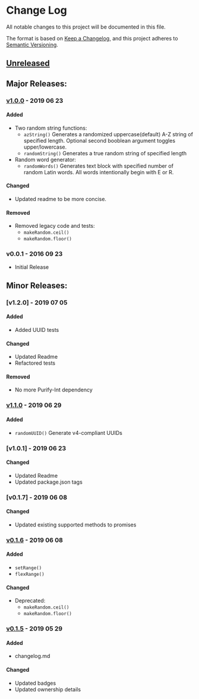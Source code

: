# Change Log
All notable changes to this project will be documented in this file.

The format is based on [Keep a Changelog](https://keepachangelog.com/en/1.0.0/),
and this project adheres to [Semantic Versioning](https://semver.org/spec/v2.0.0.html).

## [Unreleased]
<!-- #### Added -->
<!-- #### Changed -->
<!-- #### Removed -->


## Major Releases:
### [v1.0.0] - 2019 06 23
#### Added
- Two random string functions:
	- `azString()` Generates a randomized uppercase(default) A-Z string of specified length. Optional second booblean argument toggles upper/lowercase.
	- `randomString()` Generates a true random string of specified length
- Random word generator:
	- `randomWords()` Generates text block with specified number of random Latin words. All words intentionally begin with E or R.
#### Changed
- Updated readme to be more concise.
#### Removed
- Removed legacy code and tests:
	- `makeRandom.ceil()`
	- `makeRandom.floor()`

### v0.0.1 - 2016 09 23
- Initial Release

## Minor Releases:
### [v1.2.0] - 2019 07 05
#### Added
- Added UUID tests
#### Changed
- Updated Readme
- Refactored tests
#### Removed
- No more Purify-Int dependency

### [v1.1.0] - 2019 06 29
#### Added
- `randomUUID()` Generate v4-compliant UUIDs

### [v1.0.1] - 2019 06 23
#### Changed
- Updated Readme
- Updated package.json tags

### [v0.1.7] - 2019 06 08
#### Changed
- Updated existing supported methods to promises

### [v0.1.6] - 2019 06 08
#### Added
- `setRange()`
- `flexRange()`
#### Changed
- Deprecated: 
	- `makeRandom.ceil()`
	- `makeRandom.floor()`

### [v0.1.5] - 2019 05 29
#### Added
- changelog.md
#### Changed
- Updated badges
- Updated ownership details

<!-- LINKS -->
<!-- RELEASES -->
[Unreleased]: https://github.com/karnthis/make-random/compare/v1.1.0...dev
[v1.1.0]: https://github.com/karnthis/make-random/compare/v1.0.0...v1.1.0
[v1.0.0]: https://github.com/karnthis/make-random/compare/v0.1.7...v1.0.0
[v0.1.6]: https://github.com/karnthis/make-random/compare/v0.1.6...v0.1.7
[v0.1.6]: https://github.com/karnthis/make-random/compare/v0.1.5...v0.1.6
[v0.1.5]: https://github.com/karnthis/make-random/compare/v0.1.4...v0.1.5
<!-- ISSUES -->
